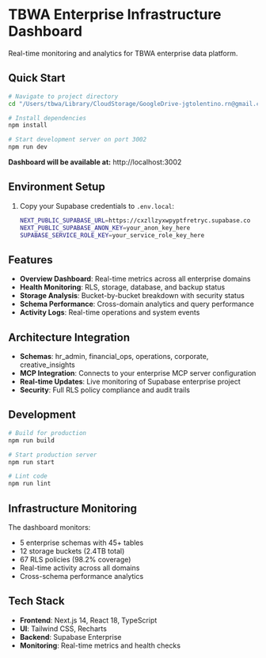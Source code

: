 # TBWA Enterprise Infrastructure Dashboard

Real-time monitoring and analytics for TBWA enterprise data platform.

## Quick Start

```bash
# Navigate to project directory
cd "/Users/tbwa/Library/CloudStorage/GoogleDrive-jgtolentino.rn@gmail.com/My Drive/GitHub/GitHub/tbwa-infrastructure-dashboard"

# Install dependencies
npm install

# Start development server on port 3002
npm run dev
```

**Dashboard will be available at:** http://localhost:3002

## Environment Setup

1. Copy your Supabase credentials to `.env.local`:
   ```bash
   NEXT_PUBLIC_SUPABASE_URL=https://cxzllzyxwpyptfretryc.supabase.co
   NEXT_PUBLIC_SUPABASE_ANON_KEY=your_anon_key_here
   SUPABASE_SERVICE_ROLE_KEY=your_service_role_key_here
   ```

## Features

- **Overview Dashboard**: Real-time metrics across all enterprise domains
- **Health Monitoring**: RLS, storage, database, and backup status
- **Storage Analysis**: Bucket-by-bucket breakdown with security status
- **Schema Performance**: Cross-domain analytics and query performance
- **Activity Logs**: Real-time operations and system events

## Architecture Integration

- **Schemas**: hr_admin, financial_ops, operations, corporate, creative_insights
- **MCP Integration**: Connects to your enterprise MCP server configuration
- **Real-time Updates**: Live monitoring of Supabase enterprise project
- **Security**: Full RLS policy compliance and audit trails

## Development

```bash
# Build for production
npm run build

# Start production server
npm run start

# Lint code
npm run lint
```

## Infrastructure Monitoring

The dashboard monitors:
- 5 enterprise schemas with 45+ tables
- 12 storage buckets (2.4TB total)
- 67 RLS policies (98.2% coverage)
- Real-time activity across all domains
- Cross-schema performance analytics

## Tech Stack

- **Frontend**: Next.js 14, React 18, TypeScript
- **UI**: Tailwind CSS, Recharts
- **Backend**: Supabase Enterprise
- **Monitoring**: Real-time metrics and health checks
